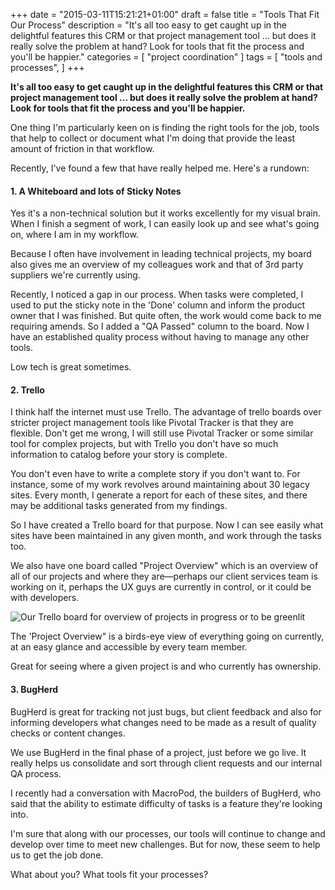 +++
date = "2015-03-11T15:21:21+01:00"
draft = false
title = "Tools That Fit Our Process"
description = "It's all too easy to get caught up in the delightful features this CRM or that project management tool ... but does it really solve the problem at hand? Look for tools that fit the process and you'll be happier."
categories = [
  "project coordination"
]
tags = [ 
    "tools and processes", 
]
+++

**It's all too easy to get caught up in the delightful features this CRM or that project management tool ... but does it really solve the problem at hand? Look for tools that fit the process and you'll be happier.**

One thing I'm particularly keen on is finding the right tools for the job, tools that help to collect or document what I'm doing that provide the least amount of friction in that workflow.

Recently, I've found a few that have really helped me. Here's a rundown:

#### 1. A Whiteboard and lots of Sticky Notes

Yes it's a non-technical solution but it works excellently for my visual brain. When I finish a segment of work, I can easily look up and see what's going on, where I am in my workflow.

Because I often have involvement in leading technical projects, my board also gives me an overview of my colleagues work and that of 3rd party suppliers we're currently using.

Recently, I noticed a gap in our process. When tasks were completed, I used to put the sticky note in the 'Done' column and inform the product owner that I was finished. But quite often, the work would come back to me requiring amends. So I added a "QA Passed" column to the board. Now I have an established quality process without having to manage any other tools.

Low tech is great sometimes.

#### 2. Trello

I think half the internet must use Trello. The advantage of trello boards over stricter project management tools like Pivotal Tracker is that they are flexible. Don't get me wrong, I will still use Pivotal Tracker or some similar tool for complex projects, but with Trello you don't have so much information to catalog before your story is complete.

You don't even have to write a complete story if you don't want to. For instance, some of my work revolves around maintaining about 30 legacy sites. Every month, I generate a report for each of these sites, and there may be additional tasks generated from my findings.

So I have created a Trello board for that purpose. Now I can see easily what sites have been maintained in any given month, and work through the tasks too.

We also have one board called "Project Overview" which is an overview of all of our projects and where they are—perhaps our client services team is working on it, perhaps the UX guys are currently in control, or it could be with developers.

![Our Trello board for overview of projects in progress or to be greenlit](/resources/screen-shot-2015-03-13-at-20.04.26.png)

The 'Project Overview" is a birds-eye view of everything going on currently, at an easy glance and accessible by every team member.

Great for seeing where a given project is and who currently has ownership.

#### 3. BugHerd

BugHerd is great for tracking not just bugs, but client feedback and also for informing developers what changes need to be made as a result of quality checks or content changes.

We use BugHerd in the final phase of a project, just before we go live. It really helps us consolidate and sort through client requests and our internal QA process.

I recently had a conversation with MacroPod, the builders of BugHerd, who said that the ability to estimate difficulty of tasks is a feature they're looking into.

I'm sure that along with our processes, our tools will continue to change and develop over time to meet new challenges. But for now, these seem to help us to get the job done.

What about you? What tools fit your processes?
